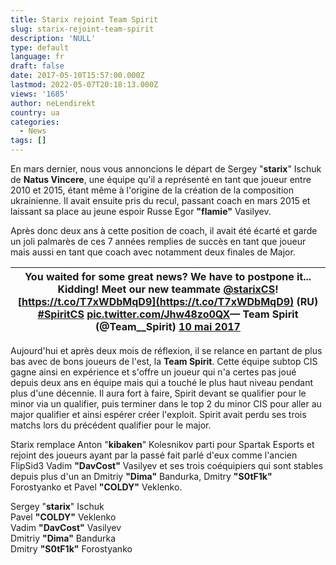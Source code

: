 ```yaml
---
title: Starix rejoint Team Spirit
slug: starix-rejoint-team-spirit
description: 'NULL'
type: default
language: fr
draft: false
date: 2017-05-10T15:57:00.000Z
lastmod: 2022-05-07T20:18:13.000Z
views: '1685'
author: neLendirekt
country: ua
categories:
  - News
tags: []
---
```

En mars dernier, nous vous annoncions le départ de Sergey "**starix**" Ischuk de **Natus Vincere**, une équipe qu'il a représenté en tant que joueur entre 2010 et 2015, étant même à l'origine de la création de la composition ukrainienne. Il avait ensuite pris du recul, passant coach en mars 2015 et laissant sa place au jeune espoir Russe Egor **"flamie"** Vasilyev.

Après donc deux ans à cette position de coach, il avait été écarté et garde un joli palmarès de ces 7 années remplies de succès en tant que joueur mais aussi en tant que coach avec notamment deux finales de Major.

| You waited for some great news? We have to postpone it... Kidding! Meet our new teammate [@starixCS](https://twitter.com/starixCS)![https://t.co/T7xWDbMqD9](https://t.co/T7xWDbMqD9) (RU) [#SpiritCS](https://twitter.com/hashtag/SpiritCS?src=hash) [pic.twitter.com/Jhw48zo0QX](https://t.co/Jhw48zo0QX)— Team Spirit (@Team\_\_Spirit) [10 mai 2017](https://twitter.com/Team%5F%5FSpirit/status/862321289352142849) |
| ----------------------------------------------------------------------------------------------------------------------------------------------------------------------------------------------------------------------------------------------------------------------------------------------------------------------------------------------------------------------------------------------- |

  
Aujourd'hui et après deux mois de réflexion, il se relance en partant de plus bas avec de bons joueurs de l'est, la **Team Spirit**. Cette équipe subtop CIS gagne ainsi en expérience et s'offre un joueur qui n'a certes pas joué depuis deux ans en équipe mais qui a touché le plus haut niveau pendant plus d'une décennie. Il aura fort à faire, Spirit devant se qualifier pour le minor via un qualifier, puis terminer dans le top 2 du minor CIS pour aller au major qualifier et ainsi espérer créer l'exploit. Spirit avait perdu ses trois matchs lors du précédent qualifier pour le major. 

Starix remplace Anton "**kibaken**" Kolesnikov parti pour Spartak Esports et rejoint des joueurs ayant par la passé fait parlé d'eux comme l'ancien FlipSid3 Vadim **"DavCost"** Vasilyev et ses trois coéquipiers qui sont stables depuis plus d'un an Dmitriy **"Dima"** Bandurka, Dmitry **"S0tF1k"** Forostyanko et Pavel **"COLDY"** Veklenko.

Sergey "**starix**" Ischuk  
Pavel **"COLDY"** Veklenko  
Vadim **"DavCost"** Vasilyev  
Dmitriy **"Dima"** Bandurka  
Dmitry **"S0tF1k"** Forostyanko
